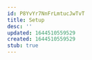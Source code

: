 ```yaml
---
id: P8YvYr7NnFrLmtucJwTvT
title: Setup
desc: ''
updated: 1644510559529
created: 1644510559529
stub: true
---
```


